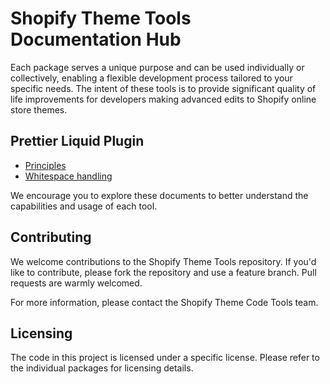 # Shopify Theme Tools Documentation Hub
Each package serves a unique purpose and can be used individually or collectively, enabling a flexible development process tailored to your specific needs. The intent of these tools is to provide significant quality of life improvements for developers making advanced edits to Shopify online store themes.

## Prettier Liquid Plugin
- [Principles](./prettier-plugin-liquid/principles/index.md)
- [Whitespace handling](./prettier-plugin-liquid/whitespace-handling.md)


We encourage you to explore these documents to better understand the capabilities and usage of each tool. 

## Contributing

We welcome contributions to the Shopify Theme Tools repository. If you'd like to contribute, please fork the repository and use a feature branch. Pull requests are warmly welcomed.

For more information, please contact the Shopify Theme Code Tools team.

## Licensing

The code in this project is licensed under a specific license. Please refer to the individual packages for licensing details.